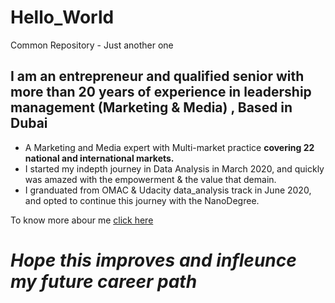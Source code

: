# Hello_World
Common Repository - Just another one
## I am an entrepreneur and qualified senior with more than 20 years of experience in leadership management (Marketing & Media) , Based in Dubai
  - A Marketing and Media expert with Multi-market practice **covering 22 national and international markets.**
  - I started my indepth journey in Data Analysis in March 2020, and quickly was amazed with the empowerment & the value that demain.
  - I granduated from OMAC & Udacity data_analysis track in June 2020, and opted to continue this journey with the NanoDegree.

To know more abour me [click here](https://www.linkedin.com/in/nizara/)
# _Hope this improves and infleunce my future career path_  


